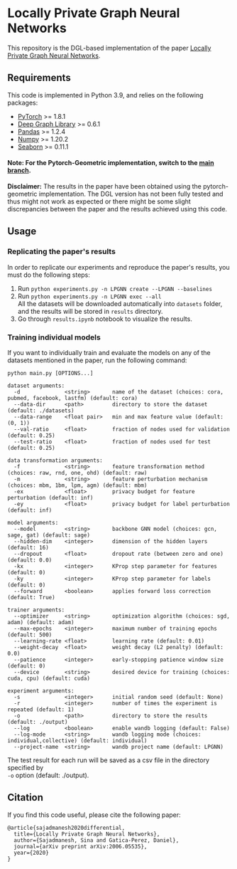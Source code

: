 # Locally Private Graph Neural Networks

This repository is the DGL-based implementation of the paper [Locally Private Graph Neural Networks](https://arxiv.org/abs/2006.05535).  


## Requirements

This code is implemented in Python 3.9, and relies on the following packages:  
- [PyTorch](https://pytorch.org/get-started/locally/) >= 1.8.1
- [Deep Graph Library](https://www.dgl.ai/pages/start.html) >= 0.6.1
- [Pandas](https://pandas.pydata.org/pandas-docs/stable/getting_started/install.html) >= 1.2.4
- [Numpy](https://numpy.org/install/) >= 1.20.2
- [Seaborn](https://seaborn.pydata.org/) >= 0.11.1  

#### Note: For the Pytorch-Geometric implementation, switch to the [main branch](https://github.com/sisaman/LPGNN).

**Disclaimer:** The results in the paper have been obtained using the pytorch-geometric implementation. The DGL version has not been fully tested and thus might not work as expected or there might be some slight discrepancies between the paper and the results achieved using this code.

## Usage

### Replicating the paper's results
In order to replicate our experiments and reproduce the paper's results, you must do the following steps:  
1. Run ``python experiments.py -n LPGNN create --LPGNN --baselines``
2. Run ``python experiments.py -n LPGNN exec --all``  
   All the datasets will be downloaded automatically into ``datasets`` folder, and the results will be stored in ``results`` directory.
2. Go through ``results.ipynb`` notebook to visualize the results.

### Training individual models
If you want to individually train and evaluate the models on any of the datasets mentioned in the paper, run the following command:  
```
python main.py [OPTIONS...]

dataset arguments:
  -d              <string>       name of the dataset (choices: cora, pubmed, facebook, lastfm) (default: cora)
  --data-dir      <path>         directory to store the dataset (default: ./datasets)
  --data-range    <float pair>   min and max feature value (default: (0, 1))
  --val-ratio     <float>        fraction of nodes used for validation (default: 0.25)
  --test-ratio    <float>        fraction of nodes used for test (default: 0.25)

data transformation arguments:
  -f              <string>       feature transformation method (choices: raw, rnd, one, ohd) (default: raw)
  -m              <string>       feature perturbation mechanism (choices: mbm, 1bm, lpm, agm) (default: mbm)
  -ex             <float>        privacy budget for feature perturbation (default: inf)
  -ey             <float>        privacy budget for label perturbation (default: inf)

model arguments:
  --model         <string>       backbone GNN model (choices: gcn, sage, gat) (default: sage)
  --hidden-dim    <integer>      dimension of the hidden layers (default: 16)
  --dropout       <float>        dropout rate (between zero and one) (default: 0.0)
  -kx             <integer>      KProp step parameter for features (default: 0)
  -ky             <integer>      KProp step parameter for labels (default: 0)
  --forward       <boolean>      applies forward loss correction (default: True)

trainer arguments:
  --optimizer     <string>       optimization algorithm (choices: sgd, adam) (default: adam)
  --max-epochs    <integer>      maximum number of training epochs (default: 500)
  --learning-rate <float>        learning rate (default: 0.01)
  --weight-decay  <float>        weight decay (L2 penalty) (default: 0.0)
  --patience      <integer>      early-stopping patience window size (default: 0)
  --device        <string>       desired device for training (choices: cuda, cpu) (default: cuda)

experiment arguments:
  -s              <integer>      initial random seed (default: None)
  -r              <integer>      number of times the experiment is repeated (default: 1)
  -o              <path>         directory to store the results (default: ./output)
  --log           <boolean>      enable wandb logging (default: False)
  --log-mode      <string>       wandb logging mode (choices: individual,collective) (default: individual)
  --project-name  <string>       wandb project name (default: LPGNN)
```

The test result for each run will be saved as a csv file in the directory specified by  
``-o`` option (default: ./output).

## Citation

If you find this code useful, please cite the following paper:  
```
@article{sajadmanesh2020differential,
  title={Locally Private Graph Neural Networks},
  author={Sajadmanesh, Sina and Gatica-Perez, Daniel},
  journal={arXiv preprint arXiv:2006.05535},
  year={2020}
}
```
